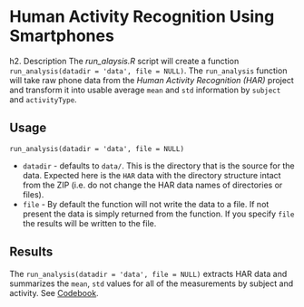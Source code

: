 Human Activity Recognition Using Smartphones
============================================
h2. Description
The _run_alaysis.R_ script will create a function `run_analysis(datadir = 'data', file = NULL)`. The `run_analysis` function will take raw phone data from the *Human Activity Recognition (HAR)* project and transform it into usable average `mean` and `std` information by `subject` and `activityType`.

Usage
-----
`run_analysis(datadir = 'data', file = NULL)`
* `datadir` - defaults to `data/`. This is the directory that is the source for the data. Expected here is the `HAR` data with the directory structure intact from the ZIP (i.e. do not change the HAR data names of directories or files).
* `file` - By default the function will not write the data to a file. If not present the data is simply returned from the function. If you specify `file` the results will be written to the file.

Results
-------
The `run_analysis(datadir = 'data', file = NULL)` extracts HAR data and summarizes the `mean`, `std` values for all of the measurements by subject and activity. See [Codebook](CodeBook.md).
